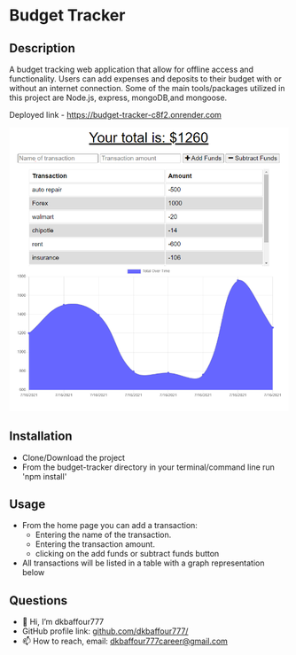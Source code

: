 # Budget Tracker

## Description

A budget tracking web application that allow for offline access and functionality. Users can add expenses and deposits to their budget with or without an internet connection. Some of the main tools/packages utilized in this project are Node.js, express, mongoDB,and mongoose.

Deployed link - https://budget-tracker-c8f2.onrender.com

!['app'](assets/images/app.PNG)

## Installation

- Clone/Download the project
- From the budget-tracker directory in your terminal/command line run 'npm install'

## Usage

- From the home page you can add a transaction:
  - Entering the name of the transaction.
  - Entering the transaction amount.
  - clicking on the add funds or subtract funds button
- All transactions will be listed in a table with a graph representation below

## Questions

- 👋 Hi, I’m dkbaffour777
- GitHub profile link: [github.com/dkbaffour777/](https://github.com/dkbaffour777/)
- 📫 How to reach, email: dkbaffour777career@gmail.com
